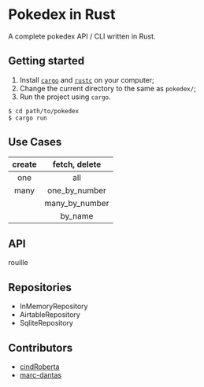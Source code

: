 # Pokedex in Rust
A complete pokedex API / CLI written in Rust.

## Getting started
1. Install [`cargo`](https://doc.rust-lang.org/cargo/) and [`rustc`](https://doc.rust-lang.org/rustc/what-is-rustc.html) on your computer;
2. Change the current directory to the same as `pokedex/`;
3. Run the project using `cargo`.

```console
$ cd path/to/pokedex
$ cargo run
```

## Use Cases
| create |  fetch, delete |
|:------:|:--------------:|
|   one  |       all      |
|  many  |  one_by_number |
|        | many_by_number |
|        |     by_name    |

## API
rouille

## Repositories
- InMemoryRepository
- AirtableRepository
- SqliteRepository

## Contributors
- [cindRoberta](https://github.com/cindRoberta/)
- [marc-dantas](https://github.com/marc-dantas/)
 
